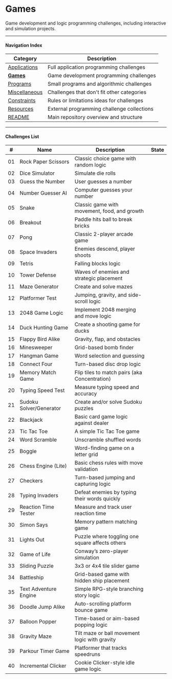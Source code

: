 # Games

Game development and logic programming challenges, including interactive and simulation projects.

---

#### Navigation Index

| Category                            | Description                                |
| ----------------------------------- | ------------------------------------------ |
| [Applications](./Applications.md)   | Full application programming challenges    |
| [**Games**](./Games.md)             | Game development programming challenges    |
| [Programs](./Programs.md)           | Small programs and algorithmic challenges  |
| [Miscellaneous](./Miscellaneous.md) | Challenges that don't fit other categories |
| [Constraints](./Constraints.md)     | Rules or limitations ideas for challenges  |
| [Resources](./Resources.md)         | External programming challenge collections |
| [README](../README.md)              | Main repository overview and structure     |

---

#### Challenges List

| #   | Name                    | Description                                     | State |
| --- | ----------------------- | ----------------------------------------------- | ----- |
| 01  | Rock Paper Scissors     | Classic choice game with random logic           |       |
| 02  | Dice Simulator          | Simulate die rolls                              |       |
| 03  | Guess the Number        | User guesses a number                           |       |
| 04  | Number Guesser AI       | Computer guesses your number                    |       |
| 05  | Snake                   | Classic game with movement, food, and growth    |       |
| 06  | Breakout                | Paddle hits ball to break bricks                |       |
| 07  | Pong                    | Classic 2-player arcade game                    |       |
| 08  | Space Invaders          | Enemies descend, player shoots                  |       |
| 09  | Tetris                  | Falling blocks logic                            |       |
| 10  | Tower Defense           | Waves of enemies and strategic placement        |       |
| 11  | Maze Generator          | Create and solve mazes                          |       |
| 12  | Platformer Test         | Jumping, gravity, and side-scroll logic         |       |
| 13  | 2048 Game Logic         | Implement 2048 merging and move logic           |       |
| 14  | Duck Hunting Game       | Create a shooting game for ducks                |       |
| 15  | Flappy Bird Alike       | Gravity, flap, and obstacles                    |       |
| 16  | Minesweeper             | Grid-based bomb finder                          |       |
| 17  | Hangman Game            | Word selection and guessing                     |       |
| 18  | Connect Four            | Turn-based disc drop logic                      |       |
| 19  | Memory Match Game       | Flip tiles to match pairs (aka Concentration)   |       |
| 20  | Typing Speed Test       | Measure typing speed and accuracy               |       |
| 21  | Sudoku Solver/Generator | Create and/or solve Sudoku puzzles              |       |
| 22  | Blackjack               | Basic card game logic against dealer            |       |
| 23  | Tic Tac Toe             | A simple Tic Tac Toe game                       |       |
| 24  | Word Scramble           | Unscramble shuffled words                       |       |
| 25  | Boggle                  | Word-finding game on a letter grid              |       |
| 26  | Chess Engine (Lite)     | Basic chess rules with move validation          |       |
| 27  | Checkers                | Turn-based jumping and capturing logic          |       |
| 28  | Typing Invaders         | Defeat enemies by typing their words quickly    |       |
| 29  | Reaction Time Tester    | Measure and track user reaction time            |       |
| 30  | Simon Says              | Memory pattern matching game                    |       |
| 31  | Lights Out              | Puzzle where toggling one square affects others |       |
| 32  | Game of Life            | Conway’s zero-player simulation                 |       |
| 33  | Sliding Puzzle          | 3x3 or 4x4 tile slider game                     |       |
| 34  | Battleship              | Grid-based game with hidden ship placement      |       |
| 35  | Text Adventure Engine   | Simple RPG-style branching story logic          |       |
| 36  | Doodle Jump Alike       | Auto-scrolling platform bounce game             |       |
| 37  | Balloon Popper          | Time-based or aim-based popping logic           |       |
| 38  | Gravity Maze            | Tilt maze or ball movement logic with gravity   |       |
| 39  | Parkour Timer Game      | Platformer that tracks speedruns                |       |
| 40  | Incremental Clicker     | Cookie Clicker-style idle game logic            |       |
